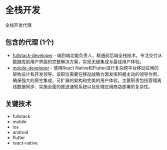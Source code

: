 # 全栈开发

全栈开发代理

## 包含的代理 (1个)

- [fullstack-developer](./fullstack-developer.md) - 端到端功能负责人，精通前后端全栈技术。专注交付从数据库到用户界面的完整解决方案，实现无缝集成与最佳用户体验。
- [mobile-developer](./mobile-developer.md) - 使用React Native和Flutter进行复杂跨平台移动应用的架构设计和开发领导。该职位需要在移动战略方面发挥积极主动的领导作用，确保强大的原生集成、可扩展的架构和完美的用户体验。主要职责包括管理离线数据同步、实施全面的推送通知系统以及处理应用商店部署的复杂性。

## 关键技术

- fullstack
- mobile
- ios
- android
- flutter
- react-native
